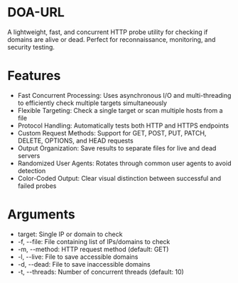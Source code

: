 # DOA-URL
A lightweight, fast, and concurrent HTTP probe utility for checking if domains are alive or dead. Perfect for reconnaissance, monitoring, and security testing.

# Features
<!-- The line above uses ## to create a second-level heading -->

- Fast Concurrent Processing: Uses asynchronous I/O and multi-threading to efficiently check multiple targets simultaneously
- Flexible Targeting: Check a single target or scan multiple hosts from a file
- Protocol Handling: Automatically tests both HTTP and HTTPS endpoints
- Custom Request Methods: Support for GET, POST, PUT, PATCH, DELETE, OPTIONS, and HEAD requests
- Output Organization: Save results to separate files for live and dead servers
- Randomized User Agents: Rotates through common user agents to avoid detection
- Color-Coded Output: Clear visual distinction between successful and failed probes

<!-- The lines above use - for bullet points and ** for bold text -->

# Arguments
<!-- The line above uses ### to create a third-level heading -->

- target: Single IP or domain to check
- -f, --file: File containing list of IPs/domains to check
- -m, --method: HTTP request method (default: GET)
- -l, --live: File to save accessible domains
- -d, --dead: File to save inaccessible domains
- -t, --threads: Number of concurrent threads (default: 10)

<!-- The lines above use - for bullet points and ` for inline code formatting -->

